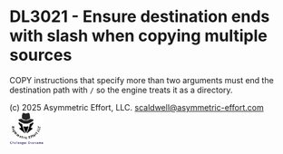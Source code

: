 # DL3021 - Ensure destination ends with slash when copying multiple sources

COPY instructions that specify more than two arguments must end the destination path with `/` so the engine treats it as a directory.

(c) 2025 Asymmetric Effort, LLC. <scaldwell@asymmetric-effort.com>
[<img src="../img/asymmetric-effort.png" alt="Asymmetric Effort logo" width="60" height="60">](https://asymmetric-effort.com/)
